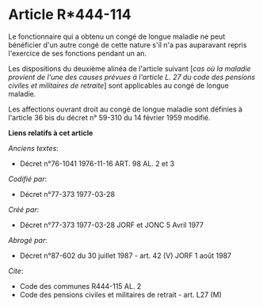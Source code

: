# Article R*444-114

Le fonctionnaire qui a obtenu un congé de longue maladie ne peut bénéficier d'un autre congé de cette nature s'il n'a pas
auparavant repris l'exercice de ses fonctions pendant un an.

Les dispositions du deuxième alinéa de l'article suivant [*cas où la maladie provient de l'une des causes prévues à l'article
L. 27 du code des pensions civiles et militaires de retraite*] sont applicables au congé de longue maladie.

Les affections ouvrant droit au congé de longue maladie sont définies à l'article 36 bis du décret n° 59-310 du 14 février
1959 modifié.

**Liens relatifs à cet article**

_Anciens textes_:

  - Décret n°76-1041 1976-11-16 ART. 98 AL. 2 et 3

_Codifié par_:

  - Décret n°77-373 1977-03-28

_Créé par_:

  - Décret n°77-373 1977-03-28 JORF et JONC 5 Avril 1977

_Abrogé par_:

  - Décret n°87-602 du 30 juillet 1987 - art. 42 (V) JORF 1 août 1987

_Cite_:

  - Code des communes R444-115 AL. 2
  - Code des pensions civiles et militaires de retrait - art. L27 (M)
